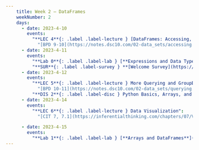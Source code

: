```yaml
---
    title: Week 2 – DataFrames
    weekNumber: 2
    days:
      - date: 2023-4-10
        events: 
          "**LEC 4**{: .label .label-lecture } [DataFrames: Accessing, Sorting, and Querying](http://datahub.ucsd.edu/user-redirect/git-sync?repo=https://github.com/dsc-courses/dsc10-2023-sp&subPath=lectures/lec04/lec04.ipynb) [✏️](resources/lectures/lec04/lec04.html)":
            "[BPD 9-10](https://notes.dsc10.com/02-data_sets/accessing.html)"       
      - date: 2023-4-11
        events:
          "**Lab 0**{: .label .label-lab } [**Expressions and Data Types**](http://datahub.ucsd.edu/user-redirect/git-sync?repo=https://github.com/dsc-courses/dsc10-2023-sp&subPath=labs/lab00/lab00.ipynb)":
          "**SUR**{: .label .label-survey } **[Welcome Survey](https://docs.google.com/forms/d/e/1FAIpQLSfP_7dzEgsXgKcrV6zcafpJgepABS_WLXch_9iXHzTtJevTqw/viewform)**":
      - date: 2023-4-12
        events:
          "**LEC 5**{: .label .label-lecture } More Querying and GroupBy ([extra video](https://youtu.be/xg7rnjWnZ48?t=598))":
            "[BPD 10-11](https://notes.dsc10.com/02-data_sets/querying.html)"
          "**DIS 2**{: .label .label-disc } Python Basics, Arrays, and DataFrames":
      - date: 2023-4-14
        events:
          "**LEC 6**{: .label .label-lecture } Data Visualization":
            "[CIT 7, 7.1](https://inferentialthinking.com/chapters/07/Visualization.html)"

      - date: 2023-4-15
        events:
          "**Lab 1**{: .label .label-lab } [**Arrays and DataFrames**](http://datahub.ucsd.edu/user-redirect/git-sync?repo=https://github.com/dsc-courses/dsc10-2023-sp&subPath=labs/lab01/lab01.ipynb)":
---
```

         